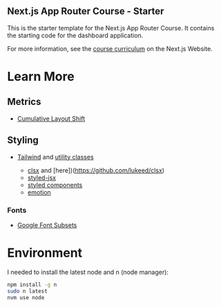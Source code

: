 ## Next.js App Router Course - Starter

This is the starter template for the Next.js App Router Course. It contains the starting code for the dashboard application.

For more information, see the [course curriculum](https://nextjs.org/learn) on the Next.js Website.

# Learn More

## Metrics
 * [Cumulative Layout Shift](https://web.dev/articles/cls)

## Styling
 * [Tailwind](https://nextjs.org/learn/dashboard-app/css-styling) and [utility classes](https://tailwindcss.com/docs/utility-first)

    * [clsx](https://www.npmjs.com/package/clsx) and [here])(https://github.com/lukeed/clsx)
    * [styled-jsx](https://github.com/vercel/styled-jsx)
    * [styled components](https://github.com/vercel/next.js/tree/canary/examples/with-styled-components)
    * [emotion](https://github.com/vercel/next.js/tree/canary/examples/with-emotion)
 

### Fonts
 * [Google Font Subsets](https://fonts.google.com/knowledge/glossary/subsetting)

# Environment

I needed to install the latest node and n (node manager):

```sh
npm install -g n
sudo n latest
nvm use node
```

